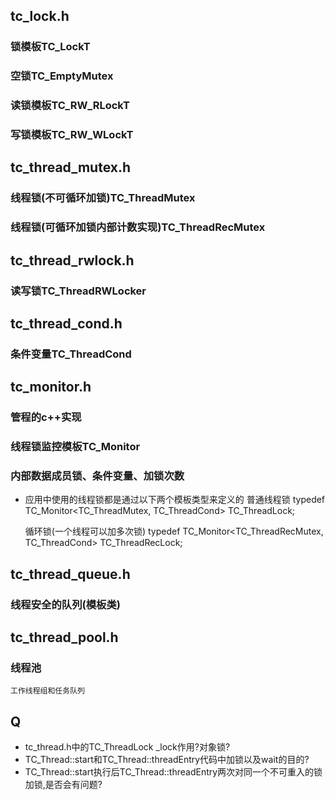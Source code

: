 ## tc_lock.h ##
### 锁模板TC_LockT ###
### 空锁TC_EmptyMutex ###
### 读锁模板TC_RW_RLockT ###
### 写锁模板TC_RW_WLockT ###

## tc_thread_mutex.h ##
### 线程锁(不可循环加锁)TC_ThreadMutex ###
### 线程锁(可循环加锁内部计数实现)TC_ThreadRecMutex ###

## tc_thread_rwlock.h ##
### 读写锁TC_ThreadRWLocker ###

## tc_thread_cond.h ##
### 条件变量TC_ThreadCond ###

## tc_monitor.h ##
### 管程的c++实现 ###
### 线程锁监控模板TC_Monitor ###
### 内部数据成员锁、条件变量、加锁次数 ###

* 应用中使用的线程锁都是通过以下两个模板类型来定义的
    普通线程锁
    typedef TC_Monitor<TC_ThreadMutex, TC_ThreadCond> TC_ThreadLock;

    循环锁(一个线程可以加多次锁)
    typedef TC_Monitor<TC_ThreadRecMutex, TC_ThreadCond> TC_ThreadRecLock;

## tc_thread_queue.h ##
### 线程安全的队列(模板类) ###

## tc_thread_pool.h ##
### 线程池 ###
    工作线程组和任务队列

## Q ##
* tc_thread.h中的TC_ThreadLock   _lock作用?对象锁?
* TC_Thread::start和TC_Thread::threadEntry代码中加锁以及wait的目的?
* TC_Thread::start执行后TC_Thread::threadEntry两次对同一个不可重入的锁加锁,是否会有问题?

